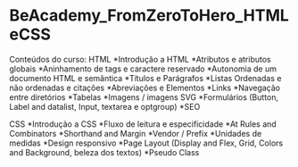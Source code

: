 # BeAcademy_FromZeroToHero_HTMLeCSS
Conteúdos do curso:
HTML
*Introdução a HTML
*Atributos e atributos globais
*Aninhamento de tags e caractere reservado
*Autonomia de um documento HTML e semântica
*Títulos e Parágrafos
*Listas Ordenadas e não ordenadas e citações
*Abreviações e Elementos
*Links
*Navegação entre diretórios
*Tabelas
*Imagens / imagens SVG
*Formulários (Button, Label and datalist, Input, textarea e optgroup)
*SEO

CSS
*Introdução a CSS
*Fluxo de leitura e especificidade
*At Rules and Combinators
*Shorthand and Margin
*Vendor / Prefix
*Unidades de medidas
*Design responsivo
*Page Layout (Display and Flex, Grid, Colors and Background, beleza dos textos)
*Pseudo Class
